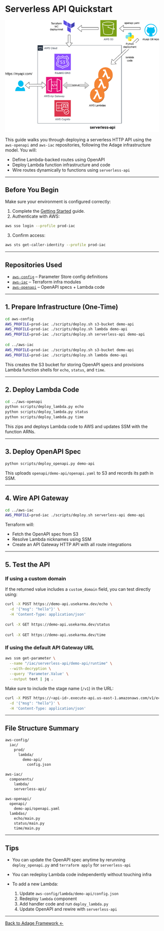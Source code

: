 # Serverless API Quickstart

![Serverless API](../img/serverless-api.drawio.png)

This guide walks you through deploying a serverless HTTP API using the `aws-openapi` and `aws-iac` repositories, following the Adage infrastructure model. You will:

* Define Lambda-backed routes using OpenAPI
* Deploy Lambda function infrastructure and code
* Wire routes dynamically to functions using `serverless-api`

---

## Before You Begin

Make sure your environment is configured correctly:

1. Complete the [Getting Started](../GETTING_STARTED.md) guide.
2. Authenticate with AWS:

```sh
aws sso login --profile prod-iac
```

3. Confirm access:

```sh
aws sts get-caller-identity --profile prod-iac
```

---

## Repositories Used

* [`aws-config`](https://github.com/usekarma/aws-config) – Parameter Store config definitions
* [`aws-iac`](https://github.com/usekarma/aws-iac) – Terraform infra modules
* [`aws-openapi`](https://github.com/usekarma/aws-openapi) – OpenAPI specs + Lambda code

---

## 1. Prepare Infrastructure (One-Time)

```sh
cd aws-config
AWS_PROFILE=prod-iac ./scripts/deploy.sh s3-bucket demo-api
AWS_PROFILE=prod-iac ./scripts/deploy.sh lambda demo-api
AWS_PROFILE=prod-iac ./scripts/deploy.sh serverless-api demo-api

cd ../aws-iac
AWS_PROFILE=prod-iac ./scripts/deploy.sh s3-bucket demo-api
AWS_PROFILE=prod-iac ./scripts/deploy.sh lambda demo-api
```

This creates the S3 bucket for storing OpenAPI specs and provisions Lambda function shells for `echo`, `status`, and `time`.

---

## 2. Deploy Lambda Code

```sh
cd ../aws-openapi
python scripts/deploy_lambda.py echo
python scripts/deploy_lambda.py status
python scripts/deploy_lambda.py time
```

This zips and deploys Lambda code to AWS and updates SSM with the function ARNs.

---

## 3. Deploy OpenAPI Spec

```sh
python scripts/deploy_openapi.py demo-api
```

This uploads `openapi/demo-api/openapi.yaml` to S3 and records its path in SSM.

---

## 4. Wire API Gateway

```sh
cd ../aws-iac
AWS_PROFILE=prod-iac ./scripts/deploy.sh serverless-api demo-api
```

Terraform will:

* Fetch the OpenAPI spec from S3
* Resolve Lambda nicknames using SSM
* Create an API Gateway HTTP API with all route integrations

---

## 5. Test the API

### If using a custom domain

If the returned value includes a `custom_domain` field, you can test directly using:

```sh
curl -X POST https://demo-api.usekarma.dev/echo \
  -d '{"msg": "hello"}' \
  -H 'Content-Type: application/json'

curl -X GET https://demo-api.usekarma.dev/status

curl -X GET https://demo-api.usekarma.dev/time
```

### If using the default API Gateway URL

```sh
aws ssm get-parameter \
  --name "/iac/serverless-api/demo-api/runtime" \
  --with-decryption \
  --query 'Parameter.Value' \
  --output text | jq .
```

Make sure to include the stage name (`/v1`) in the URL:

```sh
curl -X POST https://<api-id>.execute-api.us-east-1.amazonaws.com/v1/echo \
  -d '{"msg": "hello"}' \
  -H 'Content-Type: application/json'
```

---

## File Structure Summary

```text
aws-config/
  iac/
    prod/
      lambda/
        demo-api/
          config.json

aws-iac/
  components/
    lambda/
    serverless-api/

aws-openapi/
  openapi/
    demo-api/openapi.yaml
  lambdas/
    echo/main.py
    status/main.py
    time/main.py
```

---

## Tips

* You can update the OpenAPI spec anytime by rerunning `deploy_openapi.py` and `terraform apply` for `serverless-api`
* You can redeploy Lambda code independently without touching infra
* To add a new Lambda:

  1. Update `aws-config/lambda/demo-api/config.json`
  2. Redeploy `lambda` component
  3. Add handler code and run `deploy_lambda.py`
  4. Update OpenAPI and rewire with `serverless-api`

---

[Back to Adage Framework ←](../README.md)
